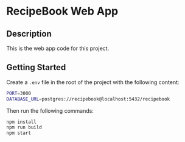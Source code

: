 RecipeBook Web App
==================================

## Description
This is the web app code for this project.

## Getting Started
Create a `.env` file in the root of the project with the following content:
```bash
PORT=3000
DATABASE_URL=postgres://recipebook@localhost:5432/recipebook
```

Then run the following commands:
```bash
npm install
npm run build
npm start
```